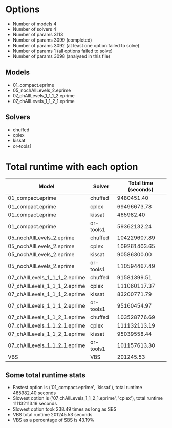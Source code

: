 

# Options


- Number of models         4
- Number of solvers        4
- Number of params      3113
- Number of params      3099 (completed)
- Number of params      3092 (at least one option failed to solve)
- Number of params         1 (all options failed to solve)
- Number of params      3098 (analysed in this file)


## Models


 - 01_compact.eprime
 - 05_nochAllLevels_2.eprime
 - 07_chAllLevels_1_1_1_2.eprime
 - 07_chAllLevels_1_1_2_1.eprime


## Solvers


 - chuffed
 - cplex
 - kissat
 - or-tools1


# Total runtime with each option


 | Model | Solver | Total time (seconds) | 
 | -- | -- | -- | 
 | 01_compact.eprime | chuffed | 9480451.40 | 
 | 01_compact.eprime | cplex | 69496673.78 | 
 | 01_compact.eprime | kissat | 465982.40 | 
 | 01_compact.eprime | or-tools1 | 59362132.24 | 
 | 05_nochAllLevels_2.eprime | chuffed | 104229607.89 | 
 | 05_nochAllLevels_2.eprime | cplex | 109261403.65 | 
 | 05_nochAllLevels_2.eprime | kissat | 90586300.00 | 
 | 05_nochAllLevels_2.eprime | or-tools1 | 110594467.49 | 
 | 07_chAllLevels_1_1_1_2.eprime | chuffed | 91581399.51 | 
 | 07_chAllLevels_1_1_1_2.eprime | cplex | 111060117.37 | 
 | 07_chAllLevels_1_1_1_2.eprime | kissat | 83200771.79 | 
 | 07_chAllLevels_1_1_1_2.eprime | or-tools1 | 95160454.97 | 
 | 07_chAllLevels_1_1_2_1.eprime | chuffed | 103528776.69 | 
 | 07_chAllLevels_1_1_2_1.eprime | cplex | 111132113.19 | 
 | 07_chAllLevels_1_1_2_1.eprime | kissat | 95039558.44 | 
 | 07_chAllLevels_1_1_2_1.eprime | or-tools1 | 101157613.30 | 
 | VBS | VBS | 201245.53 | 


## Some total runtime stats


 - Fastest option is ('01_compact.eprime', 'kissat'), total runtime 465982.40 seconds
 - Slowest option is ('07_chAllLevels_1_1_2_1.eprime', 'cplex'), total runtime 111132113.19 seconds
 - Slowest option took 238.49 times as long as SBS
 - VBS total runtime 201245.53 seconds
 - VBS as a percentage of SBS is 43.19%
